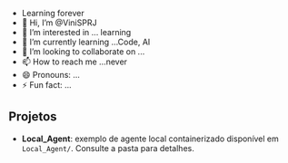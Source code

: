 - Learning forever
- 👋 Hi, I’m @ViniSPRJ
- 👀 I’m interested in ... learning
- 🌱 I’m currently learning ...Code, AI
- 💞️ I’m looking to collaborate on ...
- 📫 How to reach me ...never
- 😄 Pronouns: ...
- ⚡ Fun fact: ...

<!---
ViniSPRJ/ViniSPRJ is a ✨ special ✨ repository because its `README.md` (this file) appears on your GitHub profile.
You can click the Preview link to take a look at your changes.
--->

## Projetos
- **Local_Agent**: exemplo de agente local containerizado disponível em `Local_Agent/`. Consulte a pasta para detalhes.
